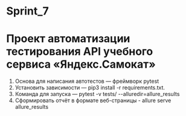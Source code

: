 # Sprint_7

# Проект автоматизации тестирования API учебного сервиса «Яндекс.Самокат»
1. Основа для написания автотестов — фреймворк pytest
2. Установить зависимости — pip3 install -r requirements.txt.
3. Команда для запуска — pytest -v tests/ --alluredir=allure_results
4. Cформировать отчёт в формате веб-страницы - allure serve allure_results